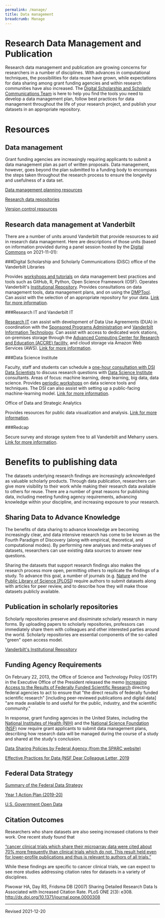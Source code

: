```yaml
---
permalink: /manage/
title: Data management
breadcrumb: Manage
---
```


# Research Data Management and Publication

Research data management and publication are growing concerns for researchers in a number of disciplines.  With advances in computational techniques, the possibilities for data reuse have grown, while expectations for data sharing among grant funding agencies and within research communities have also increased.  The [Digital Scholarship and Scholarly Communications Team](https://www.library.vanderbilt.edu/scholarly/) is here to help you find the tools you need to develop a data management plan, follow best practices for data management throughout the life of your research project, and publish your datasets in an appropriate repository.

# Resources

## Data management

Grant funding agencies are increasingly requiring applicants to submit a data management plan as part of written proposals. Data management, however, goes beyond the plan submitted to a funding body to encompass the steps taken throughout the research process to ensure the longevity and usefulness of a data set.

[Data management planning resources](planning/)

[Research data repositories](repository/)

[Version control resources](control/)

## Research data management at Vanderbilt

There are a number of units around Vanderbilt that provide resources to aid in research data management. Here are descriptions of those units (based on information provided during a panel session hosted by the [Digital Commons](https://www.vanderbilt.edu/provost/1101-19th-ave/digital-commons/) on 2021-11-01):

###Digital Scholarship and Scholarly Communications (DiSC) office of the Vanderbilt Libraries

Provides [workshops and tutorials](https://www.library.vanderbilt.edu/disc/workshops) on data management best practices and tools such as GitHub, R, Python, Open Science Framework (OSF). Operates Vanderbilt's [Institutional Repository](https://ir.vanderbilt.edu/). Provides consultations on data management tools, data management plans, and on using the [DMPTool](https://heardlibrary.github.io/digital-scholarship/manage/planning/#data-management-plan-tool-dmp-tool). Can assist with the selection of an appropriate repository for your data. [Link for more information](https://www.library.vanderbilt.edu/disc/).

###Research IT and Vanderbilt IT

[Research IT](https://research.vanderbilt.edu/about/research-it/) can assist with development of Data Use Agreements (DUA) in coordination with the [Sponsored Programs Administration](https://www.vanderbilt.edu/sponsoredprograms/) and [Vanderbilt Information Technology](https://it.vanderbilt.edu/). Can assist with access to dedicated work stations, on-premises storage through the [Advanced Computing Center for Research and Education (ACCRE) facility](https://www.vanderbilt.edu/accre/), and cloud storage via Amazon Web Services (AWS). [Link for more information](https://research.vanderbilt.edu/about/research-it/).

###Data Science Institute

Faculty, staff and students can schedule a [one-hour consultation with DSI Data Scientists](https://calendly.com/dsi-data-science-team) to discuss research questions with [Data Science Institute](https://www.vanderbilt.edu/datascience/) consultants. Areas of focus: machine learning, deep learning, big data, data science. Provides [periodic workshops](https://www.vanderbilt.edu/datascience/events/data-science-workshops/) on data science tools and techniques. The DSI can also assist with setting up a public-facing machine-learning model. [Link for more information](https://www.vanderbilt.edu/datascience/).

Office of Data and Strategic Analytics

Provides resources for public data visualization and analysis. [Link for more information](https://www.vanderbilt.edu/pie/).

 ###Redcap

Secure survey and storage system free to all Vanderbilt and Meharry users. [Link for more information](https://projectredcap.org/). 

# Benefits to publishing data

The datasets underlying research findings are increasingly acknowledged as valuable scholarly products. Through data publication, researchers can give more visibility to their work while making their research data available to others for reuse. There are a number of great reasons for publishing data, including meeting funding agency requirements, advancing knowledge within your discipline, and increasing exposure to your research.

## Sharing Data to Advance Knowledge

The benefits of data sharing to advance knowledge are becoming increasingly clear, and data intensive research has come to be known as the Fourth Paradigm of Discovery (along with empirical, theoretical, and computational modes).  By performing new analyses and meta-analyses of datasets, researchers can use existing data sources to answer new questions.

Sharing the datasets that support research findings also makes the research process more open, permitting others to replicate the findings of a study.  To advance this goal, a number of journals (e.g. [Nature](http://www.nature.com/authors/policies/availability.html) and the [Public Library of Science \[PLOS\]](http://www.plosone.org/static/policies#sharing)) require authors to submit datasets along with articles for peer review, and to describe how they will make those datasets publicly available.

## Publication in scholarly repositories

Scholarly repositories preserve and dissiminate scholarly research in many forms. By uploading papers to scholarly repositories, professors can immediately share them with colleagues and other interested parties around the world. Scholarly repositories are essential components of the so-called "green" open access model.

[Vanderbilt's Institutional Repository](https://www.library.vanderbilt.edu/scholarly/repositories.php)

## Funding Agency Requirements

On February 22, 2013, the Office of Science and Technology Policy (OSTP) in the Executive Office of the President released the memo [Increasing Access to the Results of Federally Funded Scientific Research](http://www.whitehouse.gov/sites/default/files/microsites/ostp/ostp_public_access_memo_2013.pdf) directing federal agencies to act to ensure that "the direct results of federally funded scientific research" [including peer-reviewed publications and digital data] "are made available to and useful for the public, industry, and the scientific community."

In response, grant funding agencies in the United States, including the [National Institutes of Health (NIH)](http://grants.nih.gov/grants/policy/data_sharing/data_sharing_guidance.htm) and the [National Science Foundation (NSF)](http://www.nsf.gov/pubs/2015/nsf15052/nsf15052.pdf) now require grant applicants to submit data management plans, describing how research data will be managed during the course of a study and shared at the study's conclusion. 

[Data Sharing Policies by Federal Agency (from the SPARC website)](http://researchsharing.sparcopen.org/compare?ids=5&compare=data)

[Effective Practices for Data (NSF Dear Colleague Letter, 2019](https://www.nsf.gov/pubs/2019/nsf19069/nsf19069.jsp)

## Federal Data Strategy

[Summary of the Federal Data Strategy](https://strategy.data.gov/)

[Year 1 Action Plan (2019-20)](https://strategy.data.gov/action-plan/)

[U.S. Government Open Data](https://www.data.gov/)

## Citation Outcomes

Researchers who share datasets are also seeing increased citations to their work.  One recent study found that

[“cancer clinical trials which share their microarray data were cited about 70% more frequently than clinical trials which do not. This result held even for lower-profile publications and thus is relevant to authors of all trials.”](http://www.plosone.org/article/info%3Adoi%2F10.1371%2Fjournal.pone.0000308)

While these findings are specific to cancer clinical trials, we can expect to see more studies addressing citation rates for datasets in a variety of disciplines. 

Piwowar HA, Day RS, Fridsma DB (2007) Sharing Detailed Research Data Is Associated with Increased Citation Rate. PLoS ONE 2(3): e308. <http://dx.doi.org/10.1371/journal.pone.0000308>

----
Revised 2021-12-20
